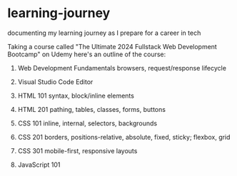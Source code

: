 # learning-journey
documenting my learning journey as I prepare for a career in tech

Taking a course called "The Ultimate 2024 Fullstack Web Development Bootcamp" on Udemy
 here's an outline of the course:

 1. Web Development Fundamentals
    browsers, request/response lifecycle

2. Visual Studio Code Editor
   
3. HTML 101
   syntax, block/inline elements

4. HTML 201
   pathing, tables, classes, forms, buttons

5. CSS 101
   inline, internal, selectors, backgrounds   

6. CSS 201
   borders, positions-relative, absolute, fixed, sticky; flexbox, grid

7. CSS 301
   mobile-first, responsive layouts

8. JavaScript 101
   
   
